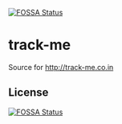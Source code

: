 [![FOSSA Status](https://app.fossa.io/api/projects/git%2Bgithub.com%2Fetushar89%2Ftrack-me.svg?type=shield)](https://app.fossa.io/projects/git%2Bgithub.com%2Fetushar89%2Ftrack-me?ref=badge_shield)

track-me
========

Source for http://track-me.co.in

## License
[![FOSSA Status](https://app.fossa.io/api/projects/git%2Bgithub.com%2Fetushar89%2Ftrack-me.svg?type=large)](https://app.fossa.io/projects/git%2Bgithub.com%2Fetushar89%2Ftrack-me?ref=badge_large)